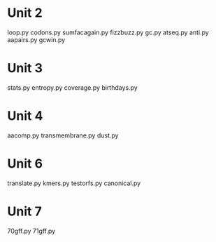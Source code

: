 Unit 2
======

loop.py
codons.py
sumfacagain.py
fizzbuzz.py
gc.py
atseq.py
anti.py
aapairs.py
gcwin.py


Unit 3
======

stats.py
entropy.py
coverage.py
birthdays.py


Unit 4
======

aacomp.py
transmembrane.py
dust.py


Unit 6
======

translate.py
kmers.py
testorfs.py
canonical.py


Unit 7
======

70gff.py
71gff.py

